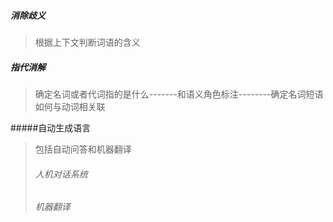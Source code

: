 ##### 消除歧义
> 根据上下文判断词语的含义

##### 指代消解
> 确定名词或者代词指的是什么-------和语义角色标注--------确定名词短语如何与动词相关联

#####自动生成语言
> 包括自动问答和机器翻译
> ###### 人机对话系统
> ###### 机器翻译